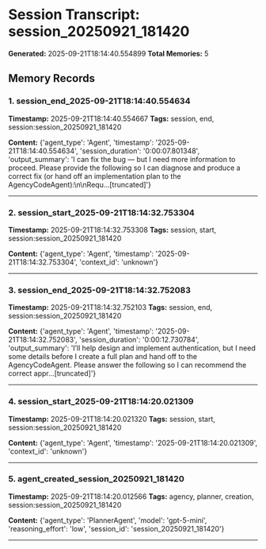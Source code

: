 # Session Transcript: session_20250921_181420

**Generated:** 2025-09-21T18:14:40.554899
**Total Memories:** 5

## Memory Records

### 1. session_end_2025-09-21T18:14:40.554634

**Timestamp:** 2025-09-21T18:14:40.554667
**Tags:** session, end, session:session_20250921_181420

**Content:** {'agent_type': 'Agent', 'timestamp': '2025-09-21T18:14:40.554634', 'session_duration': '0:00:07.801348', 'output_summary': 'I can fix the bug — but I need more information to proceed. Please provide the following so I can diagnose and produce a correct fix (or hand off an implementation plan to the AgencyCodeAgent):\n\nRequ...[truncated]'}

---

### 2. session_start_2025-09-21T18:14:32.753304

**Timestamp:** 2025-09-21T18:14:32.753308
**Tags:** session, start, session:session_20250921_181420

**Content:** {'agent_type': 'Agent', 'timestamp': '2025-09-21T18:14:32.753304', 'context_id': 'unknown'}

---

### 3. session_end_2025-09-21T18:14:32.752083

**Timestamp:** 2025-09-21T18:14:32.752103
**Tags:** session, end, session:session_20250921_181420

**Content:** {'agent_type': 'Agent', 'timestamp': '2025-09-21T18:14:32.752083', 'session_duration': '0:00:12.730784', 'output_summary': 'I’ll help design and implement authentication, but I need some details before I create a full plan and hand off to the AgencyCodeAgent. Please answer the following so I can recommend the correct appr...[truncated]'}

---

### 4. session_start_2025-09-21T18:14:20.021309

**Timestamp:** 2025-09-21T18:14:20.021320
**Tags:** session, start, session:session_20250921_181420

**Content:** {'agent_type': 'Agent', 'timestamp': '2025-09-21T18:14:20.021309', 'context_id': 'unknown'}

---

### 5. agent_created_session_20250921_181420

**Timestamp:** 2025-09-21T18:14:20.012566
**Tags:** agency, planner, creation, session:session_20250921_181420

**Content:** {'agent_type': 'PlannerAgent', 'model': 'gpt-5-mini', 'reasoning_effort': 'low', 'session_id': 'session_20250921_181420'}

---

